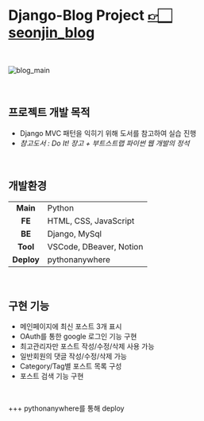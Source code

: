 # Django-Blog Project [👉🏻 seonjin_blog](https://seonjin.pythonanywhere.com "개발블로그")

&nbsp;
&nbsp;

![blog_main](https://user-images.githubusercontent.com/126320580/224957898-1ab579b7-bc1c-4833-88f3-6cdcab0eae8d.png)

&nbsp;
&nbsp;

## 프로젝트 개발 목적

- Django MVC 패턴을 익히기 위해 도서를 참고하여 실습 진행
- _참고도서 : Do It! 장고 + 부트스트랩 파이썬 웹 개발의 정석_

&nbsp;
&nbsp;

## 개발환경

|            |                         |
| :--------: | ----------------------- |
|  **Main**  | Python                  |
|   **FE**   | HTML, CSS, JavaScript   |
|   **BE**   | Django, MySql           |
|  **Tool**  | VSCode, DBeaver, Notion |
| **Deploy** | pythonanywhere          |

&nbsp;
&nbsp;

## 구현 기능

- 메인페이지에 최신 포스트 3개 표시
- OAuth를 통한 google 로그인 기능 구현
- 최고관리자만 포스트 작성/수정/삭제 사용 가능
- 일반회원의 댓글 작성/수정/삭제 가능
- Category/Tag별 포스트 목록 구성
- 포스트 검색 기능 구현

&nbsp;

+++ pythonanywhere를 통해 deploy

&nbsp;
&nbsp;
